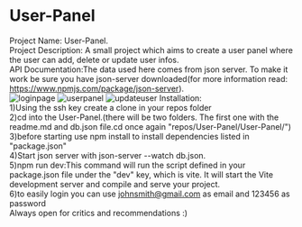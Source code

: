 # User-Panel

Project Name: User-Panel.<br>
Project Description: A small project which aims to create a user panel where the user can add, delete or update user infos. <br>
API Documentation:The data used here comes from json server. To make it work be sure you have json-server downloaded(for more information read: https://www.npmjs.com/package/json-server).<br>
![loginpage](https://github.com/SadetTurhan/User-Panel/assets/57369165/abaca5d0-3547-453e-9353-107cd741be41)
![userpanel](https://github.com/SadetTurhan/User-Panel/assets/57369165/51260e47-230d-463f-82b6-9766bfa98eff)
![updateuser](https://github.com/SadetTurhan/User-Panel/assets/57369165/45e213ee-dbfb-4ec5-b7c8-f66d5f7326c5)
Installation: <br>
1)Using the ssh key create a clone in your repos folder<br>
2)cd into the User-Panel.(there will be two folders. The first one with the readme.md and db.json file.cd once again "repos/User-Panel/User-Panel/")<br>
3)before starting use npm install to install dependencies listed in "package.json"<br>
4)Start json server with json-server --watch db.json.<br>
5)npm run dev:This command will run the script defined in your package.json file under the "dev" key, which is vite. It will start the Vite development server and compile and serve your project.<br>
6)to easily login you can use johnsmith@gmail.com as email and 123456 as password <br>
Always open for critics and recommendations :)
